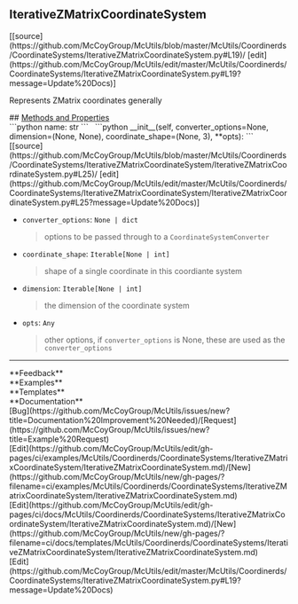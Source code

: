 ## <a id="McUtils.McUtils.Coordinerds.CoordinateSystems.IterativeZMatrixCoordinateSystem.IterativeZMatrixCoordinateSystem">IterativeZMatrixCoordinateSystem</a> 

<div class="docs-source-link" markdown="1">
[[source](https://github.com/McCoyGroup/McUtils/blob/master/McUtils/Coordinerds/CoordinateSystems/IterativeZMatrixCoordinateSystem.py#L19)/
[edit](https://github.com/McCoyGroup/McUtils/edit/master/McUtils/Coordinerds/CoordinateSystems/IterativeZMatrixCoordinateSystem.py#L19?message=Update%20Docs)]
</div>

Represents ZMatrix coordinates generally







<div class="collapsible-section">
 <div class="collapsible-section collapsible-section-header" markdown="1">
## <a class="collapse-link" data-toggle="collapse" href="#methods" markdown="1"> Methods and Properties</a> <a class="float-right" data-toggle="collapse" href="#methods"><i class="fa fa-chevron-down"></i></a>
 </div>
 <div class="collapsible-section collapsible-section-body collapse show" id="methods" markdown="1">
 ```python
name: str
```
<a id="McUtils.McUtils.Coordinerds.CoordinateSystems.IterativeZMatrixCoordinateSystem.IterativeZMatrixCoordinateSystem.__init__" class="docs-object-method">&nbsp;</a> 
```python
__init__(self, converter_options=None, dimension=(None, None), coordinate_shape=(None, 3), **opts): 
```
<div class="docs-source-link" markdown="1">
[[source](https://github.com/McCoyGroup/McUtils/blob/master/McUtils/Coordinerds/CoordinateSystems/IterativeZMatrixCoordinateSystem/IterativeZMatrixCoordinateSystem.py#L25)/
[edit](https://github.com/McCoyGroup/McUtils/edit/master/McUtils/Coordinerds/CoordinateSystems/IterativeZMatrixCoordinateSystem/IterativeZMatrixCoordinateSystem.py#L25?message=Update%20Docs)]
</div>

  - `converter_options`: `None | dict`
    > options to be passed through to a `CoordinateSystemConverter`
  - `coordinate_shape`: `Iterable[None | int]`
    > shape of a single coordinate in this coordiante system
  - `dimension`: `Iterable[None | int]`
    > the dimension of the coordinate system
  - `opts`: `Any`
    > other options, if `converter_options` is None, these are used as the `converter_options`
 </div>
</div>












---


<div markdown="1" class="text-secondary">
<div class="container">
  <div class="row">
   <div class="col" markdown="1">
**Feedback**   
</div>
   <div class="col" markdown="1">
**Examples**   
</div>
   <div class="col" markdown="1">
**Templates**   
</div>
   <div class="col" markdown="1">
**Documentation**   
</div>
   <div class="col" markdown="1">
   
</div>
   <div class="col" markdown="1">
   
</div>
   <div class="col" markdown="1">
   
</div>
</div>
  <div class="row">
   <div class="col" markdown="1">
[Bug](https://github.com/McCoyGroup/McUtils/issues/new?title=Documentation%20Improvement%20Needed)/[Request](https://github.com/McCoyGroup/McUtils/issues/new?title=Example%20Request)   
</div>
   <div class="col" markdown="1">
[Edit](https://github.com/McCoyGroup/McUtils/edit/gh-pages/ci/examples/McUtils/Coordinerds/CoordinateSystems/IterativeZMatrixCoordinateSystem/IterativeZMatrixCoordinateSystem.md)/[New](https://github.com/McCoyGroup/McUtils/new/gh-pages/?filename=ci/examples/McUtils/Coordinerds/CoordinateSystems/IterativeZMatrixCoordinateSystem/IterativeZMatrixCoordinateSystem.md)   
</div>
   <div class="col" markdown="1">
[Edit](https://github.com/McCoyGroup/McUtils/edit/gh-pages/ci/docs/McUtils/Coordinerds/CoordinateSystems/IterativeZMatrixCoordinateSystem/IterativeZMatrixCoordinateSystem.md)/[New](https://github.com/McCoyGroup/McUtils/new/gh-pages/?filename=ci/docs/templates/McUtils/Coordinerds/CoordinateSystems/IterativeZMatrixCoordinateSystem/IterativeZMatrixCoordinateSystem.md)   
</div>
   <div class="col" markdown="1">
[Edit](https://github.com/McCoyGroup/McUtils/edit/master/McUtils/Coordinerds/CoordinateSystems/IterativeZMatrixCoordinateSystem.py#L19?message=Update%20Docs)   
</div>
   <div class="col" markdown="1">
   
</div>
   <div class="col" markdown="1">
   
</div>
   <div class="col" markdown="1">
   
</div>
</div>
</div>
</div>
